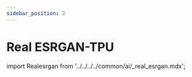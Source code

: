 ```yaml
---
sidebar_position: 2
---
```


# Real ESRGAN-TPU

import Realesrgan from '../../../../common/ai/\_real_esrgan.mdx';

<Realesrgan />
